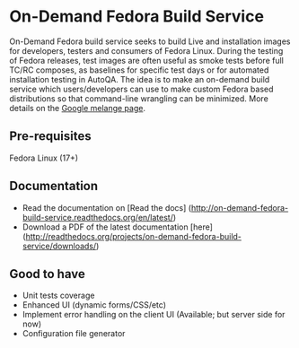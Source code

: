 # On-Demand Fedora Build Service

On-Demand Fedora build service seeks to build Live and installation images
for developers, testers and consumers of Fedora Linux. During the
testing of Fedora releases, test images are often useful as smoke
tests before full TC/RC composes, as baselines for specific test days
or for automated installation testing in AutoQA. The idea is to make
an on-demand build service which users/developers can use to
make custom Fedora based distributions so that command-line wrangling
can be minimized. More details on the [Google melange page](http://www.google-melange.com/gsoc/project/google/gsoc2012/amitsaha/24001).

## Pre-requisites

Fedora Linux (17+)


## Documentation

+ Read the documentation on [Read the docs] (http://on-demand-fedora-build-service.readthedocs.org/en/latest/)
+ Download a PDF of the latest documentation [here] (http://readthedocs.org/projects/on-demand-fedora-build-service/downloads/)



## Good to have

+ Unit tests coverage
+ Enhanced UI (dynamic forms/CSS/etc)
+ Implement error handling on the client UI (Available; but server side for now)
+ Configuration file generator